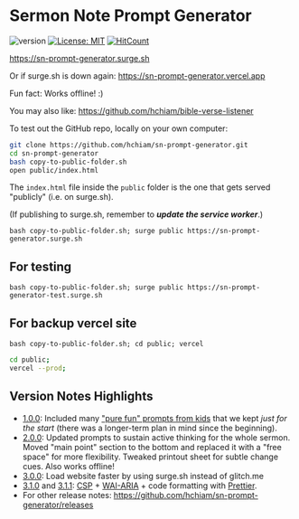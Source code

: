 # Sermon Note Prompt Generator

![version](https://img.shields.io/github/release/hchiam/sn-prompt-generator) [![License: MIT](https://img.shields.io/badge/License-MIT-yellow.svg)](https://opensource.org/licenses/MIT) [![HitCount](http://hits.dwyl.com/hchiam/sn-prompt-generator.svg)](http://hits.dwyl.com/hchiam/sn-prompt-generator)

<https://sn-prompt-generator.surge.sh>

Or if surge.sh is down again: <https://sn-prompt-generator.vercel.app>

Fun fact: Works offline! :)

You may also like: <https://github.com/hchiam/bible-verse-listener>

To test out the GitHub repo, locally on your own computer:

```bash
git clone https://github.com/hchiam/sn-prompt-generator.git
cd sn-prompt-generator
bash copy-to-public-folder.sh
open public/index.html
```

The `index.html` file inside the `public` folder is the one that gets served "publicly" (i.e. on surge.sh).

(If publishing to surge.sh, remember to _**update the service worker**_.)

`bash copy-to-public-folder.sh; surge public https://sn-prompt-generator.surge.sh`

## For testing

`bash copy-to-public-folder.sh; surge public https://sn-prompt-generator-test.surge.sh`

## For backup vercel site

`bash copy-to-public-folder.sh; cd public; vercel`

```sh
cd public;
vercel --prod;
```

## Version Notes Highlights

- [1.0.0](https://github.com/hchiam/sn-prompt-generator/tree/3cf92d7e4c7dedd926cf7496e7ae8c14e0a9b2e8): Included many ["pure fun" prompts from kids](https://github.com/hchiam/sn-prompt-generator/blob/3cf92d7e4c7dedd926cf7496e7ae8c14e0a9b2e8/script.js#L150) that we kept _just for the start_ (there was a longer-term plan in mind since the beginning).
- [2.0.0](https://github.com/hchiam/sn-prompt-generator/releases/tag/2.0.0): Updated prompts to sustain active thinking for the whole sermon. Moved "main point" section to the bottom and replaced it with a "free space" for more flexibility. Tweaked printout sheet for subtle change cues. Also works offline!
- [3.0.0](https://github.com/hchiam/sn-prompt-generator/releases/tag/3.0.0): Load website faster by using surge.sh instead of glitch.me
- [3.1.0](https://github.com/hchiam/sn-prompt-generator/releases/tag/3.1.0) and [3.1.1](https://github.com/hchiam/sn-prompt-generator/releases/tag/3.1.1): [CSP](https://github.com/hchiam/learning-csp) + [WAI-ARIA](https://www.scottohara.me/blog/2018/05/05/hidden-vs-none.html) + code formatting with [Prettier](https://marketplace.visualstudio.com/items?itemName=esbenp.prettier-vscode).
- For other release notes: <https://github.com/hchiam/sn-prompt-generator/releases>
